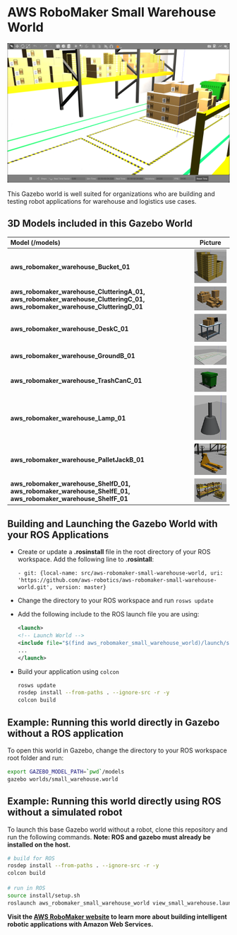 # AWS RoboMaker Small Warehouse World

![Gazebo01](docs/images/small_warehouse_gazebo.png)


This Gazebo world is well suited for organizations who are building and testing robot applications for warehouse and logistics use cases. 

## 3D Models included in this Gazebo World

| Model (/models)       | Picture           |
| :------------- |:-------------:|
| **aws_robomaker_warehouse_Bucket_01**    | ![Model: Buckets](docs/images/models_buckets.png)
| **aws_robomaker_warehouse_ClutteringA_01, aws_robomaker_warehouse_ClutteringC_01, aws_robomaker_warehouse_ClutteringD_01**     | ![Model: Box Clusters](docs/images/models_boxes.png) |
| **aws_robomaker_warehouse_DeskC_01**    | ![Model: Desk](docs/images/models_desk.png)
| **aws_robomaker_warehouse_GroundB_01**    | ![Model: Ground Paint](docs/images/models_warehouse_ground_paint.png)
| **aws_robomaker_warehouse_TrashCanC_01**   | ![Model: Humans](docs/images/models_trashcan.png)
| **aws_robomaker_warehouse_Lamp_01**    | ![Model: Ceiling Lamp](docs/images/models_ceiling_lamp.png)
| **aws_robomaker_warehouse_PalletJackB_01**    | ![Model: Pallet Jack](docs/images/models_lift.png)
| **aws_robomaker_warehouse_ShelfD_01, aws_robomaker_warehouse_ShelfE_01, aws_robomaker_warehouse_ShelfF_01**    | ![Model: Pallet Jack](docs/images/models_shelves.png)

## Building and Launching the Gazebo World with your ROS Applications

* Create or update a **.rosinstall** file in the root directory of your ROS workspace. Add the following line to **.rosintall**:
    ```
    - git: {local-name: src/aws-robomaker-small-warehouse-world, uri: 'https://github.com/aws-robotics/aws-robomaker-small-warehouse-world.git', version: master}
    ```
* Change the directory to your ROS workspace and run `rosws update`

* Add the following include to the ROS launch file you are using:
    ```xml
    <launch>
    <!-- Launch World -->
    <include file="$(find aws_robomaker_small_warehouse_world)/launch/small_warehouse.launch"/>
    ...
    </launch>
    ```

* Build your application using `colcon`
    ```bash
    rosws update
    rosdep install --from-paths . --ignore-src -r -y
    colcon build
    ```

## Example: Running this world directly in Gazebo without a ROS application

To open this world in Gazebo, change the directory to your ROS workspace root folder and run:

```bash
export GAZEBO_MODEL_PATH=`pwd`/models
gazebo worlds/small_warehouse.world
```

## Example: Running this world directly using ROS without a simulated robot

To launch this base Gazebo world without a robot, clone this repository and run the following commands. **Note: ROS and gazebo must already be installed on the host.** 

```bash
# build for ROS
rosdep install --from-paths . --ignore-src -r -y
colcon build

# run in ROS
source install/setup.sh
roslaunch aws_robomaker_small_warehouse_world view_small_warehouse.launch
```

**Visit the [AWS RoboMaker website](https://aws.amazon.com/robomaker/) to learn more about building intelligent robotic applications with Amazon Web Services.**

